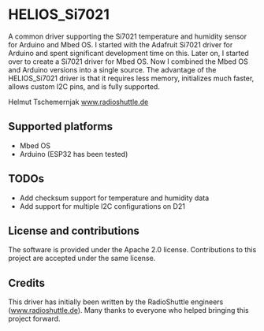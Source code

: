# HELIOS_Si7021

A common driver supporting the Si7021 temperature and humidity sensor for Arduino and Mbed OS. I started with the Adafruit Si7021 driver for Arduino and spent significant development time on this. Later on, I started over to create a Si7021 driver for Mbed OS. Now I combined the Mbed OS and Arduino versions into a single source. The advantage of the HELIOS_Si7021 driver is that it requires less memory, initializes much faster, allows custom I2C pins, and is fully supported.

Helmut Tschemernjak
www.radioshuttle.de

## Supported platforms
- Mbed OS
- Arduino (ESP32 has been tested)


## TODOs
- Add checksum support for temperature and humidity data
- Add support for multiple I2C configurations on D21


## License and contributions

The software is provided under the Apache 2.0 license. Contributions to this project are accepted under the same license.


##  Credits
This driver has initially been written by the RadioShuttle engineers (www.radioshuttle.de). Many thanks to everyone who helped bringing this project forward.
